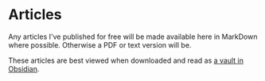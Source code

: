 # Articles
Any articles I've published for free will be made available here in MarkDown where possible. Otherwise a PDF or text version will be.

These articles are best viewed when downloaded and read as [a vault in Obsidian](https://obsidian.md/).
